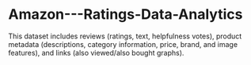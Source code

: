 # Amazon---Ratings-Data-Analytics
This dataset includes reviews (ratings, text, helpfulness votes), product metadata (descriptions, category information, price, brand, and image features), and links (also viewed/also bought graphs).
